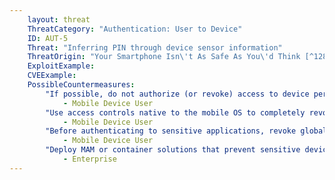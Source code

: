 ```yaml
---
    layout: threat
    ThreatCategory: "Authentication: User to Device"
    ID: AUT-5
    Threat: "Inferring PIN through device sensor information"
    ThreatOrigin: "Your Smartphone Isn\'t As Safe As You\'d Think [^128]"
    ExploitExample:
    CVEExample:
    PossibleCountermeasures:
        "If possible, do not authorize (or revoke) access to device peripherals or OS services (camera, microphone, accelerometer, location services, internet) to applications when those applications are not open.":
            - Mobile Device User
        "Use access controls native to the mobile OS to completely revoke access to device peripherals or services to untrusted apps when the related app functions (e.g. editing photos in the camera roll) are not in use.":
            - Mobile Device User
        "Before authenticating to sensitive applications, revoke global access by 3rd party apps to unnecessary device sensors or OS services that can collect information to perform side-channel attacks.":
            - Mobile Device User
        "Deploy MAM or container solutions that prevent sensitive device peripherals or OS services from being accessed by unmanaged apps while the device is being used in a work context (e.g., user is authenticated to a work-based container solution, or geo-fencing identifies the user as in the workplace).":
            - Enterprise
---
```


